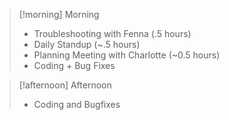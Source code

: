 
> [!morning] Morning
> - Troubleshooting with Fenna (.5 hours)
> - Daily Standup (~.5 hours)
> - Planning Meeting with Charlotte (~0.5 hours)
> - Coding + Bug Fixes


> [!afternoon] Afternoon
> - Coding and Bugfixes
